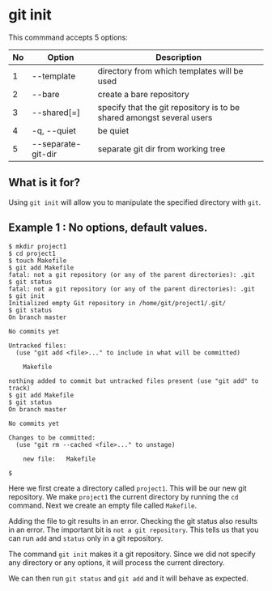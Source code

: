 git init
===

This commmand accepts 5 options:


| No | Option | Description |
| -- | ------- | ----------- |
| 1 | --template <template-directory> | directory from which templates will be used |
| 2 | --bare | create a bare repository |
| 3 | --shared[=<permissions>] | specify that the git repository is to be shared amongst several users |
| 4 | -q, --quiet | be quiet |
| 5 | --separate-git-dir <gitdir> | separate git dir from working tree |



What is it for?
---
Using `git init` will allow you to manipulate the specified directory with `git`. 


Example 1 : No options, default values.
---
```
$ mkdir project1
$ cd project1
$ touch Makefile
$ git add Makefile
fatal: not a git repository (or any of the parent directories): .git
$ git status
fatal: not a git repository (or any of the parent directories): .git
$ git init
Initialized empty Git repository in /home/git/project1/.git/
$ git status
On branch master

No commits yet

Untracked files:
  (use "git add <file>..." to include in what will be committed)

	Makefile

nothing added to commit but untracked files present (use "git add" to track)
$ git add Makefile
$ git status
On branch master

No commits yet

Changes to be committed:
  (use "git rm --cached <file>..." to unstage)

	new file:   Makefile

$ 
```

Here we first create a directory called `project1`. This will be our new git repository. We make `project1` the current directory by running the `cd` command. Next we create an empty file called `Makefile`. 

Adding the file to git results in an error. Checking the git status also results in an error. The important bit is `not a git repository`. This tells us that you can run `add` and `status` only in a git repository.

The command `git init` makes it a git repository. Since we did not specify any directory or any options, it will process the current directory.

We can then run `git status` and `git add` and it will behave as expected.

